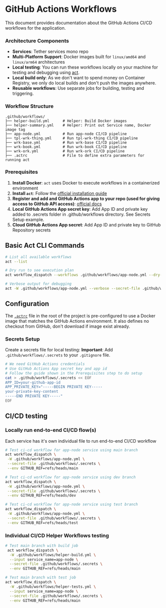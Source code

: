 # GitHub Actions Workflows

This document provides documentation about the GitHub Actions CI/CD workflows for the  application.

### Architecture Components

- **Services**: Tether services mono repo
- **Multi-Platform Support**: Docker images built for `linux/amd64` and `linux/arm64` architectures
- **Local testing**: You can run these workflows locally on your machine for testing and debugging using [act](https://github.com/nektos/act).
- **Local build only**: As we don't want to spend money on Container Registry, we only do local builds and don't push the images anywhere.
- **Reusable workflows**: Use separate jobs for building, testing and triggering.

### Workflow Structure

```
.github/workflows/
├── helper-build.yml      # Helper: Build Docker images
├── helper-summary.yml    # Helper: Print out Service name, Docker image tag  
├── app-node.yml          # Run app-node CI/CD pipeline
├── tpl-wrk-thing.yml     # Run tpl-wrk-thing CI/CD pipeline
├── wrk-base.yml          # Run wrk-base CI/CD pipeline
├── wrk-book.yml          # Run wrk-book CI/CD pipeline
├── wrk-ork.yml           # Run wrk-ork CI/CD pipeline
├── .actrc                # File to define extra parameters for running act
```

### Prerequisites

1. **Install Docker**: `act` uses Docker to execute workflows in a containerized environment
2. **Install `act`**: Follow the [official installation guide](https://github.com/nektos/act#installation)
3. **Register and add and GitHub Actions app to your repo (used for giving access to GitHub API access)**: [official docs](https://docs.github.com/en/apps/creating-github-apps/registering-a-github-app/registering-a-github-app)
4. **Local GitHub Actions App secret key**: Add App ID and private key added to .secrets folder in .github/workflows directory. See Secrets Setup example.
5. **Cloud GitHub Actions App secret**: Add App ID and private key to GitHub Repository secrets 

## Basic Act CLI Commands

```bash
# List all available workflows
act --list

# Dry run to see execution plan
act workflow_dispatch --workflows .github/workflows/app-node.yml --dry-run

# Verbose output for debugging
act -W .github/workflows/app-node.yml --verbose --secret-file .github/workflows/.secrets
```

## Configuration

The [`.actrc`](./.actrc) file in the root of the project is pre-configured to use a Docker image that matches the GitHub Actions environment. It also defines no checkout from GitHub, don't download if image exist already.

### Secrets Setup

Create a secrets file for local testing:
**Important**: Add `.github/workflows/.secrets` to your `.gitignore` file.

```bash
# We need GitHub Actions credentials
# Use GitHub Actions App secret key and app id
# Follow the guide shown in the Prerequisites step to do setup
cat > .github/workflows/.secrets << EOF
APP_ID=your-github-app-id
APP_PRIVATE_KEY="-----BEGIN PRIVATE KEY-----
your-private-key-content
-----END PRIVATE KEY-----"
EOF
```

## CI/CD testing

### Locally run end-to-end CI/CD flow(s)
Each service has it's own individual file to run end-to-end CI/CD workflow

```bash
# Test ci-cd workflow for app-node service using main branch
act workflow_dispatch \
 -W .github/workflows/app-node.yml \
 --secret-file .github/workflows/.secrets \
 --env GITHUB_REF=refs/heads/main

# Test ci-cd workflow for app-node service using dev branch
act workflow_dispatch \
 -W .github/workflows/app-node.yml \
 --secret-file .github/workflows/.secrets \
 --env GITHUB_REF=refs/heads/dev

# Test ci-cd workflow for app-node service using test branch
act workflow_dispatch \
 -W .github/workflows/app-node.yml \
 --secret-file .github/workflows/.secrets \
 --env GITHUB_REF=refs/heads/test
```

### Individual CI/CD Helper Workflows testing

```bash
# Test main branch with build job
 act workflow_dispatch \
  -W .github/workflows/helper-build.yml \
  --input service_name=app-node \
  --secret-file .github/workflows/.secrets \
  --env GITHUB_REF=refs/heads/main

# Test main branch with test job
act workflow_dispatch \
  -W .github/workflows/helper-tests.yml \
  --input service_name=app-node \
  --secret-file .github/workflows/.secrets \
  --env GITHUB_REF=refs/heads/main
```
